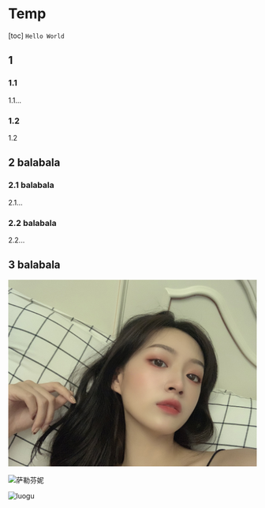 # Temp

[toc]
`Hello World`

## 1

### 1.1

1.1...

### 1.2

1.2

## 2 balabala

### 2.1 balabala

2.1...

### 2.2 balabala

2.2...

## 3 balabala

![beauty](../assets/beauty.jpg)

![萨勒芬妮](https://cdn.jsdelivr.net/gh/onebyter/tuchuang/%E8%90%A8%E5%8B%92%E8%8A%AC%E5%A6%AE.jpg)

![luogu](https://cdn.jsdelivr.net/gh/onebyter/tuchuang/%E6%B4%9B%E8%B0%B7%E5%BF%AB%E6%8D%B7%E9%94%AE.png)
